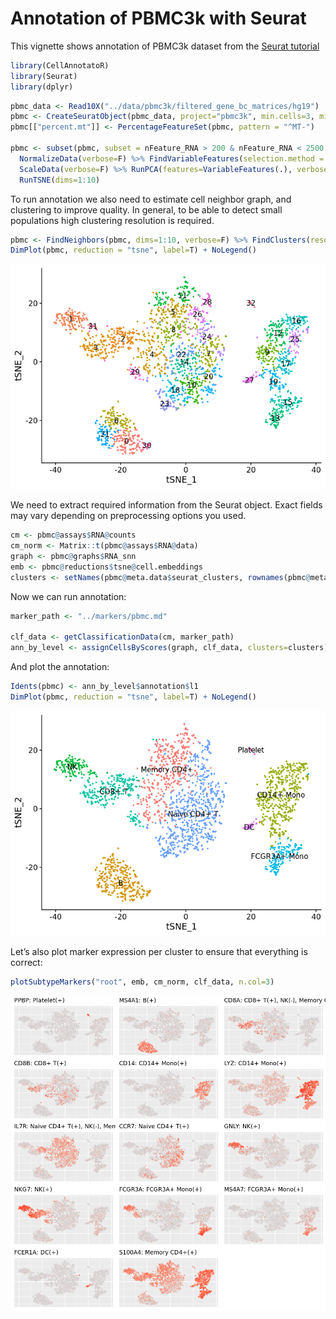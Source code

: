 Annotation of PBMC3k with Seurat
================

This vignette shows annotation of PBMC3k dataset from the [Seurat
tutorial](https://satijalab.org/seurat/v3.0/pbmc3k_tutorial.html)

``` r
library(CellAnnotatoR)
library(Seurat)
library(dplyr)
```

``` r
pbmc_data <- Read10X("../data/pbmc3k/filtered_gene_bc_matrices/hg19")
pbmc <- CreateSeuratObject(pbmc_data, project="pbmc3k", min.cells=3, min.features=200)
pbmc[["percent.mt"]] <- PercentageFeatureSet(pbmc, pattern = "^MT-")

pbmc <- subset(pbmc, subset = nFeature_RNA > 200 & nFeature_RNA < 2500 & percent.mt < 5) %>% 
  NormalizeData(verbose=F) %>% FindVariableFeatures(selection.method = "vst", nfeatures=2000, verbose=F) %>% 
  ScaleData(verbose=F) %>% RunPCA(features=VariableFeatures(.), verbose=F) %>% 
  RunTSNE(dims=1:10)
```

To run annotation we also need to estimate cell neighbor graph, and
clustering to improve quality. In general, to be able to detect small
populations high clustering resolution is
required.

``` r
pbmc <- FindNeighbors(pbmc, dims=1:10, verbose=F) %>% FindClusters(resolution=5, verbose=F)
DimPlot(pbmc, reduction = "tsne", label=T) + NoLegend()
```

![](seurat_pbmc3k_files/figure-gfm/unnamed-chunk-3-1.png)<!-- -->

We need to extract required information from the Seurat object. Exact
fields may vary depending on preprocessing options you used.

``` r
cm <- pbmc@assays$RNA@counts
cm_norm <- Matrix::t(pbmc@assays$RNA@data)
graph <- pbmc@graphs$RNA_snn
emb <- pbmc@reductions$tsne@cell.embeddings
clusters <- setNames(pbmc@meta.data$seurat_clusters, rownames(pbmc@meta.data))
```

Now we can run annotation:

``` r
marker_path <- "../markers/pbmc.md"

clf_data <- getClassificationData(cm, marker_path)
ann_by_level <- assignCellsByScores(graph, clf_data, clusters=clusters)
```

And plot the annotation:

``` r
Idents(pbmc) <- ann_by_level$annotation$l1
DimPlot(pbmc, reduction = "tsne", label=T) + NoLegend()
```

![](seurat_pbmc3k_files/figure-gfm/unnamed-chunk-6-1.png)<!-- -->

Let’s also plot marker expression per cluster to ensure that everything
is correct:

``` r
plotSubtypeMarkers("root", emb, cm_norm, clf_data, n.col=3)
```

![](seurat_pbmc3k_files/figure-gfm/unnamed-chunk-7-1.png)<!-- -->
